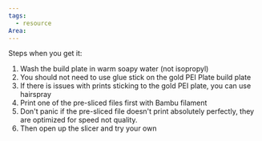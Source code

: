 ```yaml
---
tags:
  - resource
Area:
---
```

Steps when  you get  it:

1. Wash the build plate in warm soapy water (not isopropyl)
2. You should not need to use glue stick on the gold PEI Plate build plate
3. If there is issues with prints sticking to the gold PEI plate,  you can use hairspray
4. Print one of the pre-sliced files first with Bambu filament
5. Don't panic if the pre-sliced file doesn't print absolutely perfectly,  they are optimized for speed not quality.
6. Then open up the slicer and try your own